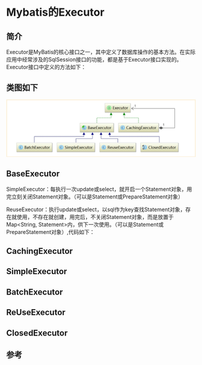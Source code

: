 # Mybatis的Executor


## 简介

Executor是MyBatis的核心接口之一，其中定义了数据库操作的基本方法。在实际应用中经常涉及的SqlSession接口的功能，都是基于Executor接口实现的。Executor接口中定义的方法如下：


## 类图如下

![](../images/mybatis-executor-1.png)

## BaseExecutor

SimpleExecutor：每执行一次update或select，就开启一个Statement对象，用完立刻关闭Statement对象。（可以是Statement或PrepareStatement对象）

ReuseExecutor：执行update或select，以sql作为key查找Statement对象，存在就使用，不存在就创建，用完后，不关闭Statement对象，而是放置于Map<String, Statement>内，供下一次使用。（可以是Statement或PrepareStatement对象）,代码如下：

## CachingExecutor

## SimpleExecutor

## BatchExecutor

## ReUseExecutor

## ClosedExecutor


## 参考
